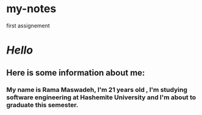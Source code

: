 # my-notes
first assignement

# ***Hello***
## Here is some information about me:
### My name is Rama Maswadeh, I'm 21 years old , I'm studying software engineering at Hashemite University and I'm about to graduate this semester.



